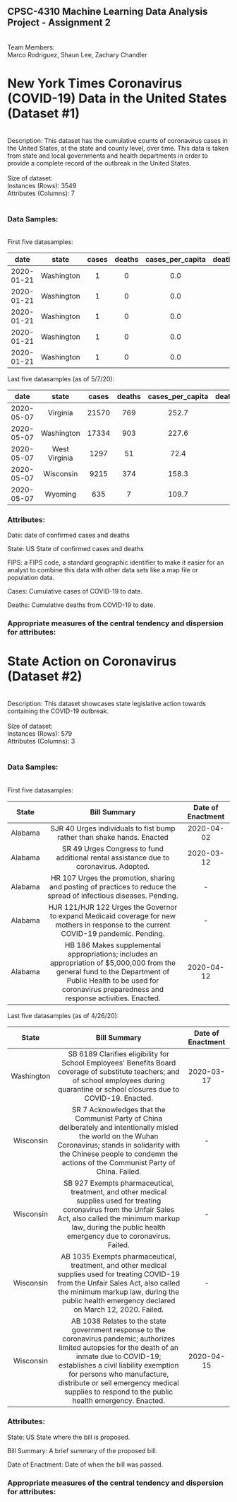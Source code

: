 <h2>CPSC-4310 Machine Learning Data Analysis Project - Assignment 2</h2><br>
Team Members:<br>
Marco Rodriguez, 
Shaun Lee, 
Zachary Chandler 
<br>
<h1> New York Times Coronavirus (COVID-19) Data in the United States (Dataset #1) </h1><br>
Description: This dataset has the cumulative counts of coronavirus cases in the United States, at the state and county level, over time. This data is taken from state and local governments and health departments in order to provide a complete record of the outbreak in the United States.<br>
<br>
Size of dataset: <br>
Instances (Rows): 3549<br>
Attributes (Columns): 7<br>
<br>
<h3>Data Samples:</h3><br>
First five datasamples:<br>

|date   |state   |cases   |deaths   | cases_per_capita |deaths_per_capita |state_population
|:-:|:-:|:-:|:-:|:-:|:-:|:-:|
|2020-01-21|	Washington|	1|	0|	0.0| 0.0| 7614893
|2020-01-21|	Washington|	1|	0|	0.0| 0.0| 7614893
|2020-01-21|	Washington|	1|	0|	0.0| 0.0| 7614893
|2020-01-21|	Washington|	1|	0|	0.0| 0.0| 7614893
|2020-01-21|	Washington|	1|	0|	0.0| 0.0| 7614893

Last five datasamples (as of 5/7/20): <br>

|date   |state   |cases   |deaths   | cases_per_capita |deaths_per_capita |state_population
|:-:|:-:|:-:|:-:|:-:|:-:|:-:|
|2020-05-07|	Virginia	|21570	|769	|252.7	|9.0	|8535519
|2020-05-07| 	Washington|	17334|	903|	227.6|	11.9|	7614893
|2020-05-07|	West Virginia|	1297|	51|	72.4|	2.9|	1792147
|2020-05-07|	Wisconsin|	9215|	374|	158.3|	6.4|	5822434
|2020-05-07|	Wyoming|	635|	7	|109.7|	1.2|	578759




<h3>Attributes:</h3>
Date: date of confirmed cases and deaths

State: US State of confirmed cases and deaths

FIPS: a FIPS code, a standard geographic identifier to make it easier for an analyst to combine this data with other data sets like a map file or population data.

Cases: Cumulative cases of COVID-19 to date.

Deaths: Cumulative deaths from COVID-19 to date.

<h3>Appropriate measures of the central tendency and dispersion for attributes:</h3>


<h1> State Action on Coronavirus (Dataset #2) </h1><br>
Description: This dataset showcases state legislative action towards containing the COVID-19 outbreak. <br>
<br>
Size of dataset:<br>
Instances (Rows): 579<br>
Attributes (Columns): 3<br>
<br>
<h3>Data Samples:</h3><br>
First five datasamples:<br>

|State   |Bill Summary   |Date of Enactment   |
|:-:|:-:|:-:|
|Alabama |SJR 40  Urges individuals to fist bump rather than shake hands. Enacted|2020-04-02|
|Alabama |SR 49  Urges Congress to fund additional rental assistance due to coronavirus. Adopted.|2020-03-12|
|Alabama |HR 107  Urges the promotion, sharing and posting of practices to reduce the spread of infectious diseases. Pending.| - |
|Alabama |HJR 121/HJR 122  Urges the Governor to expand Medicaid coverage for new mothers in response to the current COVID-19 pandemic. Pending. | - |
|Alabama |HB 186  Makes supplemental appropriations; includes an appropriation of $5,000,000 from the general fund to the Department of Public Health to be used for coronavirus preparedness and response activities. Enacted. | 2020-04-12|

Last five datasamples (as of 4/26/20): <br>

|State|Bill Summary|Date of Enactment|
|:-:|:-:|:-:|
|Washington|SB 6189  Clarifies eligibility for School Employees' Benefits Board coverage of substitute teachers; and of school employees during quarantine or school closures due to COVID-19. Enacted.|2020-03-17|
|Wisconsin|SR 7  Acknowledges that the Communist Party of China deliberately and intentionally misled the world on the Wuhan Coronavirus; stands in solidarity with the Chinese people to condemn the actions of the Communist Party of China. Failed.|-|
|Wisconsin|SB 927  Exempts pharmaceutical, treatment, and other medical supplies used for treating coronavirus from the Unfair Sales Act, also called the minimum markup law, during the public health emergency due to coronavirus. Failed.|-|
|Wisconsin|AB 1035  Exempts pharmaceutical, treatment, and other medical supplies used for treating COVID-19 from the Unfair Sales Act, also called the minimum markup law, during the public health emergency declared on March 12, 2020. Failed. |-|
|Wisconsin|AB 1038  Relates to the state government response to the coronavirus pandemic; authorizes limited autopsies for the death of an inmate due to COVID-19; establishes a civil liability exemption for persons who manufacture, distribute or sell emergency medical supplies to respond to the public health emergency. Enacted.|2020-04-15|
<h3>Attributes:</h3>
State: US State where the bill is proposed.

Bill Summary: A brief summary of the proposed bill.

Date of Enactment:  Date of when the bill was passed.

<h3>Appropriate measures of the central tendency and dispersion for attributes:</h3>
